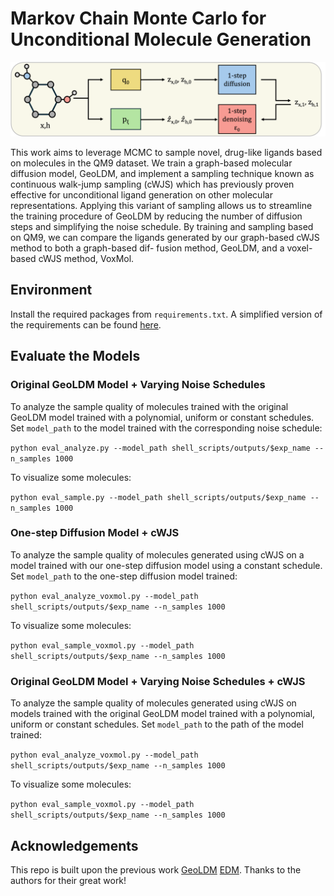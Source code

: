 # Markov Chain Monte Carlo for Unconditional Molecule Generation

<!-- [![License: MIT](https://img.shields.io/badge/License-MIT-yellow.svg)](https://github.com/MinkaiXu/GeoLDM/blob/main/LICENSE)
[![ArXiv](http://img.shields.io/badge/cs.LG-arXiv%3A2305.01140-B31B1B.svg)](https://arxiv.org/abs/2305.01140) -->

<!-- [[Code](https://github.com/MinkaiXu/GeoLDM)] -->

![cover](equivariant_diffusion/pgm_final_figure.png)

This work aims to leverage MCMC to sample novel, drug-like ligands based on molecules in the QM9 dataset. We train a graph-based molecular diffusion model, GeoLDM, and implement a sampling technique known as continuous walk-jump sampling (cWJS) which has previously proven effective for unconditional ligand generation on other molecular representations. Applying this variant of sampling allows us to streamline the training procedure of GeoLDM by reducing the number of diffusion steps and simplifying the noise schedule. By training and sampling based on QM9, we can compare the ligands generated by our graph-based cWJS method to both a graph-based dif-
fusion method, GeoLDM, and a voxel-based cWJS method, VoxMol.

## Environment

Install the required packages from `requirements.txt`. A simplified version of the requirements can be found [here](https://github.com/ehoogeboom/e3_diffusion_for_molecules/blob/main/requirements.txt).

## Evaluate the Models

### Original GeoLDM Model + Varying Noise Schedules

To analyze the sample quality of molecules trained with the original GeoLDM model trained with a polynomial, uniform or constant schedules. Set ```model_path``` to the model trained with the corresponding noise schedule:

```python eval_analyze.py --model_path shell_scripts/outputs/$exp_name --n_samples 1000```

To visualize some molecules:

```python eval_sample.py --model_path shell_scripts/outputs/$exp_name --n_samples 1000```

### One-step Diffusion Model + cWJS

To analyze the sample quality of molecules generated using cWJS on a model trained with our one-step diffusion model using a constant schedule. Set ```model_path``` to the one-step diffusion model trained:

```python eval_analyze_voxmol.py --model_path shell_scripts/outputs/$exp_name --n_samples 1000```

To visualize some molecules:

```python eval_sample_voxmol.py --model_path shell_scripts/outputs/$exp_name --n_samples 1000```

### Original GeoLDM Model + Varying Noise Schedules + cWJS

To analyze the sample quality of molecules generated using cWJS on models trained with the original GeoLDM model trained with a polynomial, uniform or constant schedules. Set ```model_path``` to the path of the model trained:

```python eval_analyze_voxmol.py --model_path shell_scripts/outputs/$exp_name --n_samples 1000```

To visualize some molecules:

```python eval_sample_voxmol.py --model_path shell_scripts/outputs/$exp_name --n_samples 1000```

## Acknowledgements

This repo is built upon the previous work [GeoLDM](https://github.com/MinkaiXu/GeoLDM) [EDM]([https://arxiv.org/abs/2203.17003](https://github.com/ehoogeboom/e3_diffusion_for_molecules)). Thanks to the authors for their great work!
